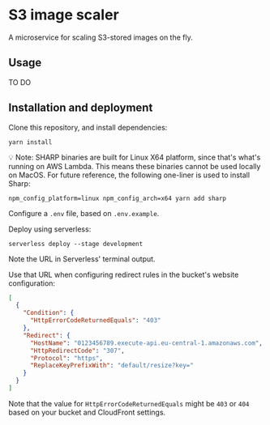 # S3 image scaler

A microservice for scaling S3-stored images on the fly.

## Usage

TO DO

## Installation and deployment

Clone this repository, and install dependencies:

```
yarn install
```

💡 Note: SHARP binaries are built for Linux X64 platform, since that's what's running on AWS Lambda. This means these binaries cannot be used locally on MacOS.
For future reference, the following one-liner is used to install Sharp:

```
npm_config_platform=linux npm_config_arch=x64 yarn add sharp
```

Configure a `.env` file, based on `.env.example`.

Deploy using serverless:

```
serverless deploy --stage development
```

Note the URL in Serverless' terminal output.

Use that URL when configuring redirect rules in the bucket's website configuration:

```json
[
  {
    "Condition": {
      "HttpErrorCodeReturnedEquals": "403"
    },
    "Redirect": {
      "HostName": "0123456789.execute-api.eu-central-1.amazonaws.com",
      "HttpRedirectCode": "307",
      "Protocol": "https",
      "ReplaceKeyPrefixWith": "default/resize?key="
    }
  }
]
```

Note that the value for `HttpErrorCodeReturnedEquals` might be `403` or `404` based on your bucket and CloudFront settings.
